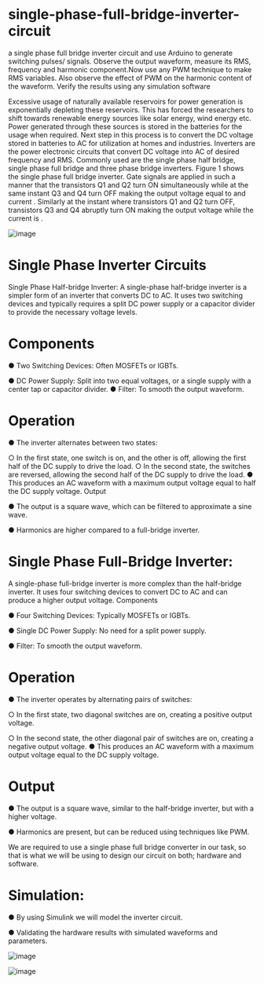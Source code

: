 # single-phase-full-bridge-inverter-circuit
a single phase full bridge inverter circuit and use Arduino to generate switching pulses/ signals. Observe the output waveform, measure its RMS, frequency and harmonic component.Now use any PWM technique to make RMS variables. Also observe the effect of PWM on the harmonic content of the waveform. Verify the results using any simulation software

Excessive usage of naturally available reservoirs for power generation is exponentially depleting
these reservoirs. This has forced the researchers to shift towards renewable energy sources like
solar energy, wind energy etc. Power generated through these sources is stored in the batteries for
the usage when required. Next step in this process is to convert the DC voltage stored in batteries
to AC for utilization at homes and industries.
Inverters are the power electronic circuits that convert DC voltage into AC of desired frequency
and RMS. Commonly used are the single phase half bridge, single phase full bridge and three
phase bridge inverters.
Figure 1 shows the single phase full bridge inverter. Gate signals are applied in such a manner
that the transistors Q1 and Q2 turn ON simultaneously while at the same instant Q3 and Q4 turn
OFF making the output voltage equal to and current . Similarly at the instant where transistors
Q1 and Q2 turn OFF, transistors Q3 and Q4 abruptly turn ON making the output voltage while
the current is .

![image](https://github.com/user-attachments/assets/1527361f-b48e-487b-8d70-9a0f4ad9f4d2)

# Single Phase Inverter Circuits

Single Phase Half-bridge Inverter: A single-phase half-bridge inverter is a simpler form of an inverter that converts DC to AC. It uses two switching devices and typically requires a split DC power supply or a capacitor divider to provide the necessary voltage levels.
# Components

●	Two Switching Devices: Often MOSFETs or IGBTs.

●	DC Power Supply: Split into two equal voltages, or a single supply with a center tap or capacitor divider.
●	Filter: To smooth the output waveform.

# Operation

●	The inverter alternates between two states:

○	In the first state, one switch is on, and the other is off, allowing the first half of the DC supply to drive the load.
○	In the second state, the switches are reversed, allowing the second half of the DC supply to drive the load.
●	This produces an AC waveform with a maximum output voltage equal to half the DC supply voltage.
Output

●	The output is a square wave, which can be filtered to approximate a sine wave.



●	Harmonics are higher compared to a full-bridge inverter.


# Single Phase Full-Bridge Inverter:
A single-phase full-bridge inverter is more complex than the half-bridge inverter. It uses four switching devices to convert DC to AC and can produce a higher output voltage.
Components


●	Four Switching Devices: Typically MOSFETs or IGBTs.

●	Single DC Power Supply: No need for a split power supply.

●	Filter: To smooth the output waveform.

# Operation

●	The inverter operates by alternating pairs of switches:

○	In the first state, two diagonal switches are on, creating a positive output voltage.

○	In the second state, the other diagonal pair of switches are on, creating a negative output voltage.
●	This produces an AC waveform with a maximum output voltage equal to the DC supply voltage.
# Output

●	The output is a square wave, similar to the half-bridge inverter, but with a higher voltage.

●	Harmonics are present, but can be reduced using techniques like PWM.




We are required to use a single phase full bridge converter in our task, so that is what we will be using to design our circuit on both; hardware and software.

# Simulation:

●	By using Simulink we will model the inverter circuit.

●	Validating the hardware results with simulated waveforms and parameters.



![image](https://github.com/user-attachments/assets/893ccb29-988a-4521-a69d-e97ecafe9002)

![image](https://github.com/user-attachments/assets/953581f0-82b3-4f0b-9c1e-c16c3501b8a8)

